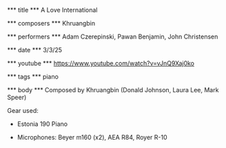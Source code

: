 *** title ***
A Love International

*** composers ***
Khruangbin

*** performers ***
Adam Czerepinski, Pawan Benjamin, John Christensen

*** date ***
3/3/25

*** youtube ***
https://www.youtube.com/watch?v=vJnQ9Xaj0ko

*** tags ***
piano

*** body ***
Composed by Khruangbin (Donald Johnson, Laura Lee, Mark Speer)

Gear used:

- Estonia 190 Piano

- Microphones: Beyer m160 (x2), AEA R84, Royer R-10